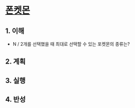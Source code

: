 # [폰켓몬](https://programmers.co.kr/learn/courses/30/lessons/1845)

## 1. 이해

- N / 2개를 선택했을 때 최대로 선택할 수 있는 포켓몬의 종류는?

## 2. 계획

## 3. 실행

## 4. 반성
